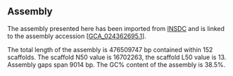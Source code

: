 **Assembly**
--------

The assembly presented here has been imported from [INSDC](http://www.insdc.org) and is linked to the assembly accession [[GCA\_024362695.1](http://www.ebi.ac.uk/ena/data/view/GCA_024362695.1)].

The total length of the assembly is 476509747 bp contained within 152 scaffolds.
The scaffold N50 value is 16702263, the scaffold L50 value is 13.
Assembly gaps span 9014 bp. The GC% content of the assembly is 38.5%.
